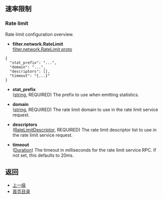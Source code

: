## 速率限制

### Rate limit
Rate limit configuration overview.

- **filter.network.RateLimit**</br>
[filter.network.RateLimit proto]()

```
{
  "stat_prefix": "...",
  "domain": "...",
  "descriptors": [],
  "timeout": "{...}"
}
```
- **stat_prefix**</br>
	([string](https://developers.google.com/protocol-buffers/docs/proto#scalar), REQUIRED) The prefix to use when emitting statistics.

- **domain**</br>
	([string](https://developers.google.com/protocol-buffers/docs/proto#scalar), REQUIRED) The rate limit domain to use in the rate limit service request.

- **descriptors**</br>
	([RateLimitDescriptor](#), REQUIRED) The rate limit descriptor list to use in the rate limit service request.

- **timeout**</br>
	([Duration](https://developers.google.com/protocol-buffers/docs/reference/google.protobuf#duration)) The timeout in milliseconds for the rate limit service RPC. If not set, this defaults to 20ms.


## 返回
- [上一级](../Networkfilters.md)
- [首页目录](../../../README.md)